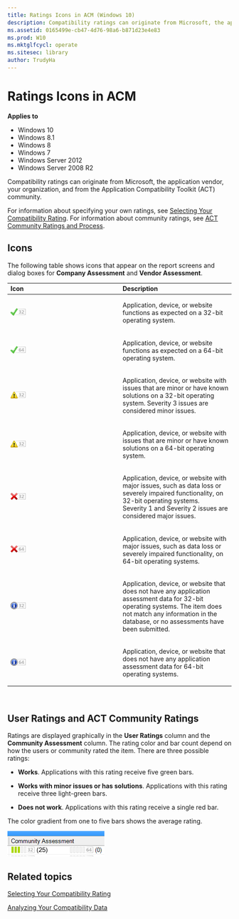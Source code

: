 ```yaml
---
title: Ratings Icons in ACM (Windows 10)
description: Compatibility ratings can originate from Microsoft, the application vendor, your organization, and from the Application Compatibility Toolkit (ACT) community.
ms.assetid: 0165499e-cb47-4d76-98a6-b871d23e4e83
ms.prod: W10
ms.mktglfcycl: operate
ms.sitesec: library
author: TrudyHa
---
```


# Ratings Icons in ACM


**Applies to**

-   Windows 10
-   Windows 8.1
-   Windows 8
-   Windows 7
-   Windows Server 2012
-   Windows Server 2008 R2

Compatibility ratings can originate from Microsoft, the application vendor, your organization, and from the Application Compatibility Toolkit (ACT) community.

For information about specifying your own ratings, see [Selecting Your Compatibility Rating](selecting-your-compatibility-rating.md). For information about community ratings, see [ACT Community Ratings and Process](act-community-ratings-and-process.md).

## Icons


The following table shows icons that appear on the report screens and dialog boxes for **Company Assessment** and **Vendor Assessment**.

<table>
<colgroup>
<col width="50%" />
<col width="50%" />
</colgroup>
<thead>
<tr class="header">
<th align="left">Icon</th>
<th align="left">Description</th>
</tr>
</thead>
<tbody>
<tr class="odd">
<td align="left"><img src="images/dep-win8-e-act-greenworksicon.gif" alt="ACT Green icon" /></td>
<td align="left"><p>Application, device, or website functions as expected on a 32-bit operating system.</p></td>
</tr>
<tr class="even">
<td align="left"><img src="images/dep-win8-e-act-greenworks64icon.gif" alt="ACT green 64-bit icon" /></td>
<td align="left"><p>Application, device, or website functions as expected on a 64-bit operating system.</p></td>
</tr>
<tr class="odd">
<td align="left"><img src="images/dep-win8-e-act-minorissuesicon.png" alt="ACT minor issue icon" /></td>
<td align="left"><p>Application, device, or website with issues that are minor or have known solutions on a 32-bit operating system. Severity 3 issues are considered minor issues.</p></td>
</tr>
<tr class="even">
<td align="left"><img src="images/dep-win8-e-act-minorissues64icon.gif" alt="ACT Minor issues 64-bit icon" /></td>
<td align="left"><p>Application, device, or website with issues that are minor or have known solutions on a 64-bit operating system.</p></td>
</tr>
<tr class="odd">
<td align="left"><img src="images/dep-win8-e-act-doesnotworkicon.gif" alt="ACT does not work icon" /></td>
<td align="left"><p>Application, device, or website with major issues, such as data loss or severely impaired functionality, on 32-bit operating systems. Severity 1 and Severity 2 issues are considered major issues.</p></td>
</tr>
<tr class="even">
<td align="left"><img src="images/dep-win8-e-act-doesnotwork64icon.gif" alt="ACT does not work 64-bit icon" /></td>
<td align="left"><p>Application, device, or website with major issues, such as data loss or severely impaired functionality, on 64-bit operating systems.</p></td>
</tr>
<tr class="odd">
<td align="left"><img src="images/dep-win8-e-act-infoicon.gif" alt="ACT Information icon" /></td>
<td align="left"><p>Application, device, or website that does not have any application assessment data for 32-bit operating systems. The item does not match any information in the database, or no assessments have been submitted.</p></td>
</tr>
<tr class="even">
<td align="left"><img src="images/dep-win8-e-act-info64icon.gif" alt="ACT 64-bit info icon" /></td>
<td align="left"><p>Application, device, or website that does not have any application assessment data for 64-bit operating systems.</p></td>
</tr>
</tbody>
</table>

 

## User Ratings and ACT Community Ratings


Ratings are displayed graphically in the **User Ratings** column and the **Community Assessment** column. The rating color and bar count depend on how the users or community rated the item. There are three possible ratings:

-   **Works**. Applications with this rating receive five green bars.

-   **Works with minor issues or has solutions**. Applications with this rating receive three light-green bars.

-   **Does not work**. Applications with this rating receive a single red bar.

The color gradient from one to five bars shows the average rating.

![act community](images/dep-win8-e-act-communityexample.gif)

## Related topics


[Selecting Your Compatibility Rating](selecting-your-compatibility-rating.md)

[Analyzing Your Compatibility Data](analyzing-your-compatibility-data.md)

 

 





